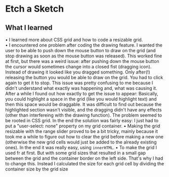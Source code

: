 # Etch a Sketch

## What I learned
• I learned more about CSS grid and how to code a resizable grid.  
• I encountered one problem after coding the drawing feature. I wanted the user to be able to push down the mouse button to draw on the grid (and stop drawing as soon as the mouse button was released). This worked fine at first, but there was a weird issue: after pushing down the mouse button the cursor would sometimes change into a closed fist (dragging icon). Instead of drawing it looked like you dragged something. Only after(!) releasing the button you would be able to draw on the grid. You had to click again to get it to stop. This issue was pretty confusing to me because I didn't understand what exactly was happening and, what was causing it. After a while I found out how exactly to get the issue to appear: Basically, you could highlight a space in the grid (like you would highlight text) and then this space would be draggable. It was difficult to find out because the highlighted section wasn't visible, and the dragging didn't have any effects (other than interfereing with the drawing function). The problem seemed to be rooted in CSS grid. In the end the solution was fairly easy: I just had to put a "user-select: none" property on my grid container.
• Making the grid resizable with the range slider proved to be a bit tricky, mainly because it took me a while to figure out how to clear the grid before making a new one (otherwise the new grid cells would just be added to the already existing ones). In the end it was really easy, using `innerHTML`.
• To make the grid I used fr at first. But with some grid sizes that resulted in a small gap between the grid and the container border on the left side. That's why I had to change this. Instead I calculated the size for each grid cell by dividing the container size by the grid size